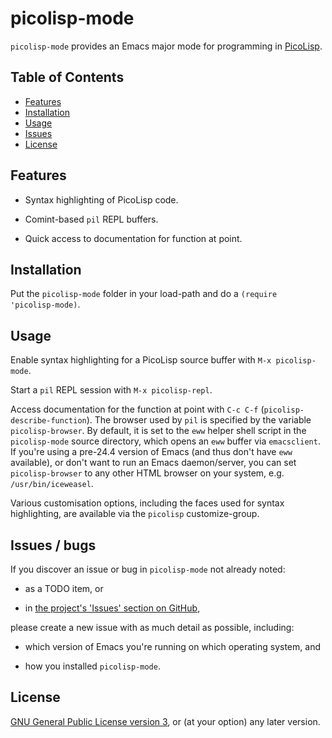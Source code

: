 # picolisp-mode

`picolisp-mode` provides an Emacs major mode for programming in [PicoLisp](http://picolisp.com/wiki/?home).

## Table of Contents

- [Features](#features)
- [Installation](#installation)
- [Usage](#usage)
- [Issues](#issues)
- [License](#license)

## Features

* Syntax highlighting of PicoLisp code.

* Comint-based `pil` REPL buffers.

* Quick access to documentation for function at point.

## Installation

Put the `picolisp-mode` folder in your load-path and do a `(require 'picolisp-mode)`.

## Usage

Enable syntax highlighting for a PicoLisp source buffer with `M-x picolisp-mode`.

Start a `pil` REPL session with `M-x picolisp-repl`.

Access documentation for the function at point with `C-c C-f` (`picolisp-describe-function`). The browser used by `pil` is specified by the variable `picolisp-browser`. By default, it is set to the `eww` helper shell script in the `picolisp-mode` source directory, which opens an `eww` buffer via `emacsclient`. If you're using a pre-24.4 version of Emacs (and thus don't have `eww` available), or don't want to run an Emacs daemon/server, you can set `picolisp-browser` to any other HTML browser on your system, e.g. `/usr/bin/iceweasel`.

Various customisation options, including the faces used for syntax highlighting, are available via the `picolisp` customize-group.

<a name="issues"></a>

## Issues / bugs

If you discover an issue or bug in `picolisp-mode` not already noted:

* as a TODO item, or

* in [the project's 'Issues' section on GitHub](https://github.com/flexibeast/picolisp-mode/issues),

please create a new issue with as much detail as possible, including:

* which version of Emacs you're running on which operating system, and

* how you installed `picolisp-mode`.

## License

[GNU General Public License version 3](http://www.gnu.org/licenses/gpl.html), or (at your option) any later version.
